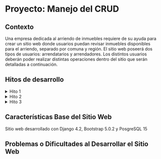 # Proyecto: Manejo del CRUD

## Contexto
Una empresa dedicada al arriendo de inmuebles requiere de su ayuda para crear un sitio
web donde usuarios puedan revisar inmuebles disponibles para el arriendo, separado por
comuna y región. El sitio web poseerá dos tipos de usuarios: arrendatarios y arrendadores.
Los distintos usuarios deberán poder realizar distintas operaciones dentro del sitio que
serán detalladas a continuación.

## Hitos de desarrollo
<details>
<summary>Hito 1</summary>
Requerimiento 1: Ambiente de desarrollo

![Ambiente de desarrollo](https://raw.githubusercontent.com/LauDuhalde/PROYECTO-PORTAL-INMOBILIARIO/main/screenshots_hitos/hito1/1%20ambiente%20desarrollo.png)

Requerimiento 2a: Representación del modelo relacional de datos

![Modelo de datos](https://github.com/LauDuhalde/PROYECTO-PORTAL-INMOBILIARIO/raw/main/screenshots_hitos/hito1/2a%20modelo%20datos.png)

Rquerimiento 2b: Conexión a BDD

![Conexion a BDD](https://github.com/LauDuhalde/PROYECTO-PORTAL-INMOBILIARIO/raw/main/screenshots_hitos/hito1/2b%20conexion%20bdd.png)

Requerimiento 2c: Definición y manejo de llaves primarias en columnas foráneas

![Claves Foráneas](https://github.com/LauDuhalde/PROYECTO-PORTAL-INMOBILIARIO/raw/main/screenshots_hitos/hito1/2c%20FK.png)

Requerimiento 3a: Crear un objeto con el modelo

![Crear objeto](https://github.com/LauDuhalde/PROYECTO-PORTAL-INMOBILIARIO/raw/main/screenshots_hitos/hito1/3a%20Crear%20objeto.png)

Requerimiento 3b: Enlistar desde modelo de datos

![Enlistar registros](https://github.com/LauDuhalde/PROYECTO-PORTAL-INMOBILIARIO/raw/main/screenshots_hitos/hito1/3b%20enlistar%20registros.png)

Requerimiento 3c: Actualizar un registro en el modelo de datos

![Actualizar registro](https://github.com/LauDuhalde/PROYECTO-PORTAL-INMOBILIARIO/raw/main/screenshots_hitos/hito1/3c%20actualizar%20registro.png)

Requerimiento 3d: Borrar un registro del modelo de datos

![Borrar registro](https://github.com/LauDuhalde/PROYECTO-PORTAL-INMOBILIARIO/raw/main/screenshots_hitos/hito1/3d%20borrar%20registro.png)

</details>

<details>
<summary>Hito 2</summary>

Requerimiento 1a: Loaddata Regiones y Comunas

![loaddata regiones y comunas](https://github.com/LauDuhalde/PROYECTO-PORTAL-INMOBILIARIO/raw/main/screenshots_hitos/hito2/1a%20loaddata%20regiones%20y%20comunas.png)

Requerimiento 1b: Loaddata Tipos de inmuebles

No aplica, tipo_inmueble es un choices en vez de una tabla.

Requerimiento 1c: Loaddata Usuarios e Inmuebles

![loaddata usuarios e inmuebles](https://github.com/LauDuhalde/PROYECTO-PORTAL-INMOBILIARIO/raw/main/screenshots_hitos/hito2/1c%20loaddata%20usuarios%20e%20inmuebles.png)

Requerimiento 2: Consultar con SQL inmuebles por comunas

![Listado de inmuebles por comuna con SQL](https://github.com/LauDuhalde/PROYECTO-PORTAL-INMOBILIARIO/raw/main/screenshots_hitos/hito2/2%20listado%20inmuebles%20comuna%20con%20SQL.png)

[Documento de salida](https://github.com/LauDuhalde/PROYECTO-PORTAL-INMOBILIARIO/blob/main/hito2_req2_inmuebles_comuna.txt)

Requerimiento 3: Consultar con SQL inmuebles por Región

![Listado de inmuebles por región con SQL](https://github.com/LauDuhalde/PROYECTO-PORTAL-INMOBILIARIO/raw/main/screenshots_hitos/hito2/3%20listado%20inmuebles%20region%20SQL.png)

[Documento de salida](https://github.com/LauDuhalde/PROYECTO-PORTAL-INMOBILIARIO/blob/main/hito2_req3_inmuebles_region.txt)

</details>

<details>
<summary>Hito 3</summary>

Requerimiento 1.1: Generar una vista de login de usuario
Se usa funcionalidad de django para el login, solo se modifica apariencia de formulario

[Vista Login]()

Requerimiento 1.2: Generar una vista de registro
Se crea view y template registro_usuario que recibe formulario personalizado

[Vista Registro]()

Requerimiento 1.3: Realizar redireccionamiento de urls

[urls]()

Requerimiento 1.4: Desplegar los datos de usuario
En página principal se le da la bienvenida al usuario logueado mediante su nombre

[Bienvenida]()

Se crea template Mi Perfil para mostrar los datos del usuario

[Mi perfil]()

Rquerimiento 2: Agregar a la página personal de un Arrendatario y Arrendador la posibilidad de modificar sus datos personales.

</details>

## Características Base del Sitio Web

Sitio web desarrollado con Django 4.2, Bootstrap 5.0.2 y PosgreSQL 15

## Problemas o Dificultades al Desarrollar el Sitio Web

